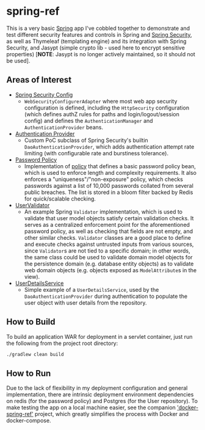# spring-ref
This is a very basic [Spring](https://spring.io) app I've cobbled together to demonstrate and test different security
features and controls in Spring and [Spring Security](https://projects.spring.io/spring-security/), as well as Thymeleaf
(templating engine) and its integration with Spring Security, and Jasypt (simple crypto lib - used here to encrypt 
sensitive properties) [**NOTE**: Jasypt is no longer actively maintained, so it should not be used].

## Areas of Interest
* [Spring Security Config](./src/main/java/co/insecurity/springref/config/SecurityConfig.java)
    * `WebSecurityConfigurerAdapter` where most web app security configuration is defined, including the `HttpSecurity` 
      configuration (which defines authZ rules for paths and login/logout/session config) and defines the 
      `AuthenticationManager` and `AuthenticationProvider` beans.
* [Authentication Provider](./src/main/java/co/insecurity/springref/security/RateLimitingDaoAuthenticationProvider.java)
    * Custom PoC subclass of Spring Security's builtin `DaoAuthenticationProvider`, which adds authentication attempt 
      rate limiting (with configurable rate and burstiness tolerance).
* [Password Policy](./src/main/java/co/insecurity/springref/security/policy/SimplePasswordPolicy.java)
    * Implementation of [policy](https://github.com/milo-minderbinder/policy) that defines a basic password policy bean,
      which is used to enforce length and complexity requirements. It also enforces a "uniqueness"/"non-exposure" 
      policy, which checks passwords against a list of 10,000 passwords collated from several public breaches. The list 
      is stored in a bloom filter backed by Redis for quick/scalable checking.
* [UserValidator](./src/main/java/co/insecurity/springref/web/domain/UserValidator.java)
    * An example Spring `Validator` implementation, which is used to validate that user model objects satisfy certain 
      validation checks. It serves as a centralized enforcement point for the aforementioned password policy, as well as 
      checking that fields are not empty, and other similar checks. `Validator` classes are a good place to define and 
      execute checks against untrusted inputs from various sources, since `Validator`s are not tied to a specific 
      domain; in other words, the same class could be used to validate domain model objects for the persistence domain 
      (e.g. database entity objects) as to validate web domain objects (e.g. objects exposed as `ModelAttribute`s in the 
      view).
* [UserDetailsService](./src/main/java/co/insecurity/springref/persistence/service/UserPersistenceEventHandler.java)
    * Simple example of a `UserDetailsService`, used by the `DaoAuthenticationProvider` during authentication to 
      populate the user object with user details from the repository.

## How to Build
To build an application WAR for deployment in a servlet container, just run the following from the project root 
directory:

```bash
./gradlew clean build
```

## How to Run
Due to the lack of flexibility in my deployment configuration and general implementation, there are intrinsic deployment 
environment dependencies on redis (for the password policy) and Postgres (for the User repository). To make testing the 
app on a local machine easier, see the companion 
['docker-spring-ref'](https://github.com/milo-minderbinder/docker-spring-ref) project, which greatly simplifies the 
process with Docker and docker-compose. 
